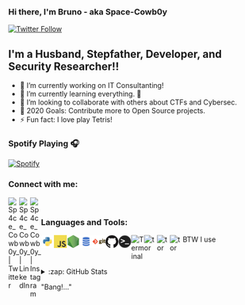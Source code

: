 ### Hi there, I'm Bruno - aka Space-Cowb0y

[![Twitter Follow](https://img.shields.io/twitter/follow/Sp4ce_Cowb0y_?color=1DA1F2&logo=twitter&style=for-the-badge)](https://twitter.com/Sp4ce_Cowb0y_)


## I'm a Husband, Stepfather, Developer, and Security Researcher!!

- 🔭 I’m currently working on IT Consultanting!
- 🌱 I’m currently learning everything. 🤣
- 👯 I’m looking to collaborate with others about CTFs and Cybersec.
- 🥅 2020 Goals: Contribute more to Open Source projects.
- ⚡ Fun fact: I love play Tetris!

### Spotify Playing 🎧


[![Spotify](https://spotify-for-readme.space-cowb0y.vercel.app//api/spotify)](https://open.spotify.com/user/mitzraell)


### Connect with me:

[<img align="left" alt="Sp4ce_Cowb0y_ | Twitter" width="22px" src="https://cdn.jsdelivr.net/npm/simple-icons@v3/icons/twitter.svg" />][twitter]
[<img align="left" alt="Sp4ce_Cowb0y_ | LinkedIn" width="22px" src="https://cdn.jsdelivr.net/npm/simple-icons@v3/icons/linkedin.svg" />][linkedin]
[<img align="left" alt="Sp4ce_Cowb0y_ | Instagram" width="22px" src="https://cdn.jsdelivr.net/npm/simple-icons@v3/icons/instagram.svg" />][instagram]

<br />

### Languages and Tools:


<img align="left" alt="Python" width="26px" src="https://raw.githubusercontent.com/github/explore/80688e429a7d4ef2fca1e82350fe8e3517d3494d/topics/python/python.png" />
<img align="left" alt="JavaScript" width="26px" src="https://raw.githubusercontent.com/github/explore/80688e429a7d4ef2fca1e82350fe8e3517d3494d/topics/javascript/javascript.png" />
<img align="left" alt="Node.js" width="26px" src="https://raw.githubusercontent.com/github/explore/80688e429a7d4ef2fca1e82350fe8e3517d3494d/topics/nodejs/nodejs.png" />
<img align="left" alt="SQL" width="26px" src="https://raw.githubusercontent.com/github/explore/80688e429a7d4ef2fca1e82350fe8e3517d3494d/topics/sql/sql.png" />
<img align="left" alt="Git" width="26px" src="https://raw.githubusercontent.com/github/explore/80688e429a7d4ef2fca1e82350fe8e3517d3494d/topics/git/git.png" />
<img align="left" alt="GitHub" width="26px" src="https://raw.githubusercontent.com/github/explore/78df643247d429f6cc873026c0622819ad797942/topics/github/github.png" />
<img align="left" alt="Terminal" width="26px" src="https://raw.githubusercontent.com/github/explore/80688e429a7d4ef2fca1e82350fe8e3517d3494d/topics/terminal/terminal.png" />
<img align="left" alt="Terminal" width="26px" src="https://img.shields.io/badge/shell_script%20-%23121011.svg?&style=for-the-badge&logo=gnu-bash&logoColor=white"/>
<img align="left" alt="tor" width="26px" src="https://simpleicons.org/icons/tor.svg" />
<img align="left" alt="tor" width="26px" src="https://simpleicons.org/icons/linux.svg" />

BTW I use <img align="left" alt="tor" width="26px" src="https://simpleicons.org/icons/archlinux.svg" />

<br />
<br />


<details>
  <summary>:zap: GitHub Stats</summary>

![Anurag's github stats](https://github-readme-stats.vercel.app/api?username=Space-Cowb0y&show_icons=true&theme=vue)
</details>


"Bang!..." 

[twitter]: https://twitter.com/Sp4ce_Cowb0y_
[instagram]: https://instagram.com/brunohoc
[linkedin]: https://www.linkedin.com/in/bruno-henrique-carvalho/

